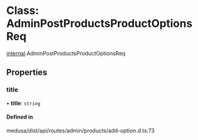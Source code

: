# Class: AdminPostProductsProductOptionsReq

[internal](../modules/internal-20.md).AdminPostProductsProductOptionsReq

## Properties

### title

• **title**: `string`

#### Defined in

medusa/dist/api/routes/admin/products/add-option.d.ts:73
